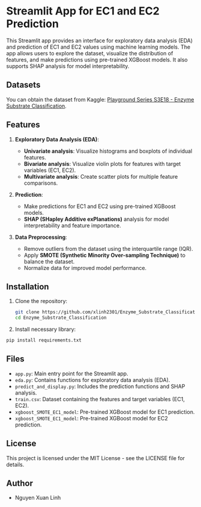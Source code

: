 # Streamlit App for EC1 and EC2 Prediction

This Streamlit app provides an interface for exploratory data analysis (EDA) and prediction of EC1 and EC2 values using machine learning models. The app allows users to explore the dataset, visualize the distribution of features, and make predictions using pre-trained XGBoost models. It also supports SHAP analysis for model interpretability.

## Datasets

You can obtain the dataset from Kaggle: [Playground Series S3E18 - Enzyme Substrate Classification](https://www.kaggle.com/competitions/playground-series-s3e18).

## Features

1. **Exploratory Data Analysis (EDA)**:
   - **Univariate analysis**: Visualize histograms and boxplots of individual features.
   - **Bivariate analysis**: Visualize violin plots for features with target variables (EC1, EC2).
   - **Multivariate analysis**: Create scatter plots for multiple feature comparisons.

2. **Prediction**:
   - Make predictions for EC1 and EC2 using pre-trained XGBoost models.
   - **SHAP (SHapley Additive exPlanations)** analysis for model interpretability and feature importance.

3. **Data Preprocessing**:
   - Remove outliers from the dataset using the interquartile range (IQR).
   - Apply **SMOTE (Synthetic Minority Over-sampling Technique)** to balance the dataset.
   - Normalize data for improved model performance.

## Installation

1. Clone the repository:

   ```bash
   git clone https://github.com/xlinh2301/Enzyme_Substrate_Classification
   cd Enzyme_Substrate_Classification
   ```
2. Install necessary library:

  ```bash
  pip install requirements.txt
  ```

## Files
  - ``app.py``: Main entry point for the Streamlit app.
  - ``eda.py``: Contains functions for exploratory data analysis (EDA).
  - ``predict_and_display.py``: Includes the prediction functions and SHAP analysis.
  - ``train.csv``: Dataset containing the features and target variables (EC1, EC2).
  - ``xgboost_SMOTE_EC1_model``: Pre-trained XGBoost model for EC1 prediction.
  - ``xgboost_SMOTE_EC1_model``: Pre-trained XGBoost model for EC2 prediction.

## License
This project is licensed under the MIT License - see the LICENSE file for details.

## Author
  - Nguyen Xuan Linh

